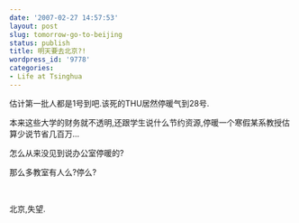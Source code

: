 ```yaml
---
date: '2007-02-27 14:57:53'
layout: post
slug: tomorrow-go-to-beijing
status: publish
title: 明天要去北京?!
wordpress_id: '9778'
categories:
- Life at Tsinghua
---
```


估计第一批人都是1号到吧.该死的THU居然停暖气到28号.


本来这些大学的财务就不透明,还跟学生说什么节约资源,停暖一个寒假某系教授估算少说节省几百万...


怎么从来没见到说办公室停暖的?


那么多教室有人么?停么?


 


北京,失望.
